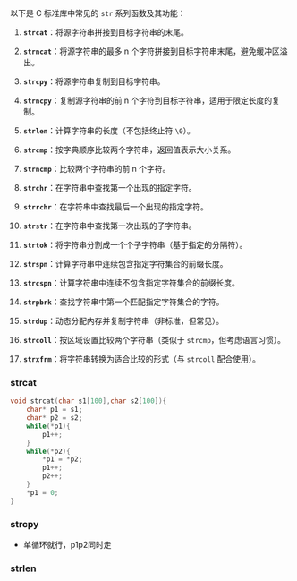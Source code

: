 以下是 C 标准库中常见的 `str` 系列函数及其功能：

1. **`strcat`**：将源字符串拼接到目标字符串的末尾。

2. **`strncat`**：将源字符串的最多 n 个字符拼接到目标字符串末尾，避免缓冲区溢出。

3. **`strcpy`**：将源字符串复制到目标字符串。

4. **`strncpy`**：复制源字符串的前 n 个字符到目标字符串，适用于限定长度的复制。

5. **`strlen`**：计算字符串的长度（不包括终止符 `\0`）。

6. **`strcmp`**：按字典顺序比较两个字符串，返回值表示大小关系。

7. **`strncmp`**：比较两个字符串的前 n 个字符。

8. **`strchr`**：在字符串中查找第一个出现的指定字符。

9. **`strrchr`**：在字符串中查找最后一个出现的指定字符。

10. **`strstr`**：在字符串中查找第一次出现的子字符串。

11. **`strtok`**：将字符串分割成一个个子字符串（基于指定的分隔符）。

12. **`strspn`**：计算字符串中连续包含指定字符集合的前缀长度。

13. **`strcspn`**：计算字符串中连续不包含指定字符集合的前缀长度。

14. **`strpbrk`**：查找字符串中第一个匹配指定字符集合的字符。

15. **`strdup`**：动态分配内存并复制字符串（非标准，但常见）。

16. **`strcoll`**：按区域设置比较两个字符串（类似于 `strcmp`，但考虑语言习惯）。

17. **`strxfrm`**：将字符串转换为适合比较的形式（与 `strcoll` 配合使用）。


### strcat
```c
void strcat(char s1[100],char s2[100]){
    char* p1 = s1;
    char* p2 = s2;
    while(*p1){
        p1++;
    }
    while(*p2){
        *p1 = *p2;
        p1++;
        p2++;
    }
    *p1 = 0;
}
```

### strcpy
- 单循环就行，p1p2同时走

### strlen
